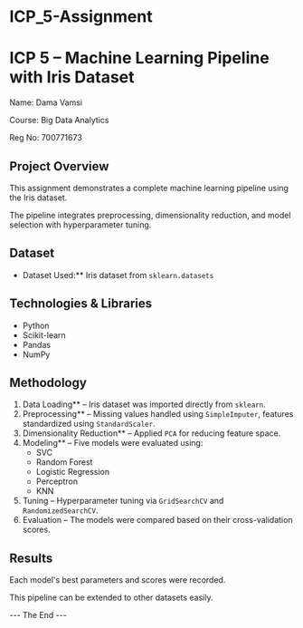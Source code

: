 # ICP_5-Assignment

# ICP 5 – Machine Learning Pipeline with Iris Dataset

Name: Dama Vamsi

Course: Big Data Analytics

Reg No: 700771673

## Project Overview

This assignment demonstrates a complete machine learning pipeline using the Iris dataset.

The pipeline integrates preprocessing, dimensionality reduction, and model selection with hyperparameter tuning.

##  Dataset

- Dataset Used:** Iris dataset from `sklearn.datasets`

##  Technologies & Libraries

- Python
- Scikit-learn
- Pandas
- NumPy

##  Methodology

1. Data Loading** – Iris dataset was imported directly from `sklearn`.
2. Preprocessing** – Missing values handled using `SimpleImputer`, features standardized using `StandardScaler`.
3. Dimensionality Reduction** – Applied `PCA` for reducing feature space.
4. Modeling** – Five models were evaluated using:
   - SVC
   - Random Forest
   - Logistic Regression
   - Perceptron
   - KNN
5. Tuning – Hyperparameter tuning via `GridSearchCV` and `RandomizedSearchCV`.
6. Evaluation – The models were compared based on their cross-validation scores.

## Results

Each model's best parameters and scores were recorded. 

This pipeline can be extended to other datasets easily.

--- The End ---

